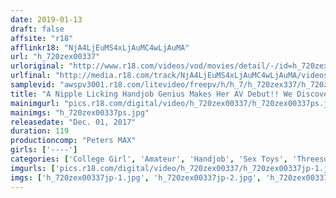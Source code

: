 ```yaml
---
date: 2019-01-13
draft: false
affsite: "r18"
afflinkr18: "NjA4LjEuMS4xLjAuMC4wLjAuMA"
url: "h_720zex00337"
urloriginal: "http://www.r18.com/videos/vod/movies/detail/-/id=h_720zex00337"
urlfinal: "http://media.r18.com/track/NjA4LjEuMS4xLjAuMC4wLjAuMA/videos/vod/movies/detail/-/id=h_720zex00337"
samplevid: "awspv3001.r18.com/litevideo/freepv/h/h_7/h_720zex337/h_720zex337_dmb_w.mp4"
title: "A Nipple Licking Handjob Genius Makes Her AV Debut!! We Discovered This Crazy 21 Year Old College Girl With Amazing Technique On An R-18 Video Website Sanae-chan"
mainimgurl: "pics.r18.com/digital/video/h_720zex00337/h_720zex00337ps.jpg"
mainimgs: "h_720zex00337ps.jpg"
releasedate: "Dec. 01, 2017"
duration: 119
productioncomp: "Peters MAX"
girls: ['----']
categories: ['College Girl', 'Amateur', 'Handjob', 'Sex Toys', 'Threesome / Foursome', 'Hi-Def']
imgurls: ['pics.r18.com/digital/video/h_720zex00337/h_720zex00337jp-1.jpg', 'pics.r18.com/digital/video/h_720zex00337/h_720zex00337jp-2.jpg', 'pics.r18.com/digital/video/h_720zex00337/h_720zex00337jp-3.jpg', 'pics.r18.com/digital/video/h_720zex00337/h_720zex00337jp-4.jpg', 'pics.r18.com/digital/video/h_720zex00337/h_720zex00337jp-5.jpg', 'pics.r18.com/digital/video/h_720zex00337/h_720zex00337jp-6.jpg', 'pics.r18.com/digital/video/h_720zex00337/h_720zex00337jp-7.jpg', 'pics.r18.com/digital/video/h_720zex00337/h_720zex00337jp-8.jpg', 'pics.r18.com/digital/video/h_720zex00337/h_720zex00337jp-9.jpg', 'pics.r18.com/digital/video/h_720zex00337/h_720zex00337jp-10.jpg', 'pics.r18.com/digital/video/h_720zex00337/h_720zex00337jp-11.jpg', 'pics.r18.com/digital/video/h_720zex00337/h_720zex00337jp-12.jpg', 'pics.r18.com/digital/video/h_720zex00337/h_720zex00337jp-13.jpg', 'pics.r18.com/digital/video/h_720zex00337/h_720zex00337jp-14.jpg', 'pics.r18.com/digital/video/h_720zex00337/h_720zex00337jp-15.jpg', 'pics.r18.com/digital/video/h_720zex00337/h_720zex00337jp-16.jpg', 'pics.r18.com/digital/video/h_720zex00337/h_720zex00337jp-17.jpg', 'pics.r18.com/digital/video/h_720zex00337/h_720zex00337jp-18.jpg', 'pics.r18.com/digital/video/h_720zex00337/h_720zex00337jp-19.jpg', 'pics.r18.com/digital/video/h_720zex00337/h_720zex00337jp-20.jpg']
imgs: ['h_720zex00337jp-1.jpg', 'h_720zex00337jp-2.jpg', 'h_720zex00337jp-3.jpg', 'h_720zex00337jp-4.jpg', 'h_720zex00337jp-5.jpg', 'h_720zex00337jp-6.jpg', 'h_720zex00337jp-7.jpg', 'h_720zex00337jp-8.jpg', 'h_720zex00337jp-9.jpg', 'h_720zex00337jp-10.jpg', 'h_720zex00337jp-11.jpg', 'h_720zex00337jp-12.jpg', 'h_720zex00337jp-13.jpg', 'h_720zex00337jp-14.jpg', 'h_720zex00337jp-15.jpg', 'h_720zex00337jp-16.jpg', 'h_720zex00337jp-17.jpg', 'h_720zex00337jp-18.jpg', 'h_720zex00337jp-19.jpg', 'h_720zex00337jp-20.jpg']
---
```

